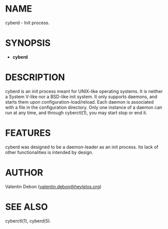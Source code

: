# NAME
cyberd - Init process.

# SYNOPSIS
- **cyberd**

# DESCRIPTION
cyberd is an init process meant for UNIX-like operating systems. It is neither a System V-like nor a BSD-like init system. It only supports daemons, and starts them upon configuration-load/reload. Each daemon is associated with a file in the configuration directory. Only one instance of a daemon can run at any time, and through cyberctl(1), you may start stop or end it.

# FEATURES
cyberd was designed to be a daemon-leader as an init process. Its lack of other functionalities is intended by design.

# AUTHOR
Valentin Debon (valentin.debon@heylelos.org)

# SEE ALSO
cyberctl(1), cyberd(5).

